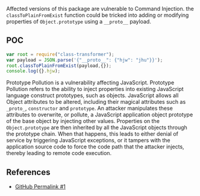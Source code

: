 
Affected versions of this package are vulnerable to Command Injection. the `classToPlainFromExist` function could be tricked into adding or modifying properties of `Object.prototype` using a `__proto__` payload.

## POC
```js
var root = require("class-transformer"); 
var payload = JSON.parse('{"__proto__": {"hjw": "jhu"}}');
root.classToPlainFromExist(payload,{}); 
console.log({}.hjw);
```
Prototype Pollution is a vulnerability affecting JavaScript. Prototype Pollution refers to the ability to inject properties into existing JavaScript language construct prototypes, such as objects. JavaScript allows all Object attributes to be altered, including their magical attributes such as  `_proto_`,  `constructor`  and  `prototype`. An attacker manipulates these attributes to overwrite, or pollute, a JavaScript application object prototype of the base object by injecting other values. Properties on the  `Object.prototype`  are then inherited by all the JavaScript objects through the prototype chain. When that happens, this leads to either denial of service by triggering JavaScript exceptions, or it tampers with the application source code to force the code path that the attacker injects, thereby leading to remote code execution.


## References
-  [GitHub Permalink #1](https://github.com/typestack/class-transformer/blob/a650d9f490573443f62508bc063b857bcd5e2525/src/ClassTransformer.ts#L29-L31)